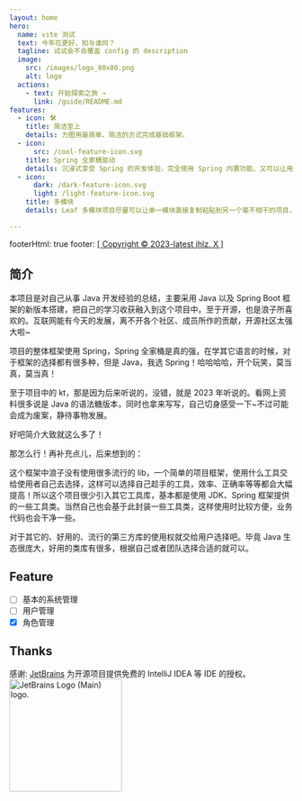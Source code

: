 ```yaml
---
layout: home
hero:
  name: vite 测试
  text: 今年花更好，知与谁同？
  tagline: 试试会不会覆盖 config 的 description
  image:
    src: /images/logo_80x80.png
    alt: logo
  actions:
    - text: 开始探索之旅 →
      link: /guide/README.md
features:
  - icon: 🛠️
    title: 简洁至上
    details: 力图用最简单、简洁的方式完成基础框架。
  - icon:
      src: /cool-feature-icon.svg
    title: Spring 全家桶驱动
    details: 沉浸式享受 Spring 的开发体验，完全使用 Spring 内置功能，又可以让用户基于 Spring 来扩展自定义功能。
  - icon:
      dark: /dark-feature-icon.svg
      light: /light-feature-icon.svg
    title: 多模块
    details: Leaf 多模块项目尽量可以让单一模块直接复制粘贴到另一个毫不相干的项目，无需修改即可使用，真正发挥多模块的优点。

---
```


footerHtml: true
footer: <a href="https://jhlzlove.github.io">[ Copyright © 2023-latest jhlz. X ]</a>

## 简介

本项目是对自己从事 Java 开发经验的总结，主要采用 Java 以及 Spring Boot
框架的新版本搭建，把自己的学习收获融入到这个项目中。至于开源，也是浪子所喜欢的。互联网能有今天的发展，离不开各个社区、成员所作的贡献，开源社区太强大啦~

项目的整体框架使用 Spring，Spring 全家桶是真的强，在学其它语言的时候，对于框架的选择都有很多种，但是 Java，我选
Spring！哈哈哈哈，开个玩笑，莫当真，莫当真！

至于项目中的 kt，那是因为后来听说的，没错，就是 2023 年听说的。看网上资料很多说是 Java
的语法糖版本，同时也拿来写写，自己切身感受一下~不过可能会成为废案，静待事物发展。

好吧简介大致就这么多了！

那怎么行！再补充点儿，后来想到的：

这个框架中浪子没有使用很多流行的 lib，一个简单的项目框架，使用什么工具交给使用者自己去选择，这样可以选择自己趁手的工具，效率、正确率等等都会大幅提高！所以这个项目很少引入其它工具库，基本都是使用
JDK、Spring 框架提供的一些工具类。当然自己也会基于此封装一些工具类，这样使用时比较方便，业务代码也会干净一些。

对于其它的、好用的、流行的第三方库的使用权就交给用户选择吧。毕竟 Java 生态很庞大，好用的类库有很多，根据自己或者团队选择合适的就可以。

## Feature

- [ ] 基本的系统管理
- [ ] 用户管理
- [x] 角色管理

## Thanks

感谢:
[JetBrains](https://jb.gg/OpenSourceSupport) 为开源项目提供免费的 IntelliJ IDEA 等 IDE 的授权。  
<img style="width:200px" src="https://resources.jetbrains.com/storage/products/company/brand/logos/jb_beam.png" alt="JetBrains Logo (Main) logo.">
